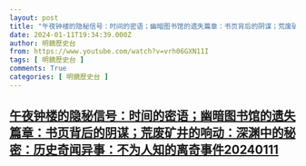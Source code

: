 ```yaml
---
layout: post
title: "午夜钟楼的隐秘信号：时间的密语；幽暗图书馆的遗失篇章：书页背后的阴谋；荒废矿井的响动：深渊中的秘密：历史奇闻异事：不为人知的离奇事件20240111"
date: 2024-01-11T19:34:39.000Z
author: 明鏡歷史台
from: https://www.youtube.com/watch?v=vrh06GXN11I
tags: [ 明鏡歷史台 ]
comments: True
categories: [ 明鏡歷史台 ]
---
```

<!--1705001679000-->
[午夜钟楼的隐秘信号：时间的密语；幽暗图书馆的遗失篇章：书页背后的阴谋；荒废矿井的响动：深渊中的秘密：历史奇闻异事：不为人知的离奇事件20240111](https://www.youtube.com/watch?v=vrh06GXN11I)
------

<div>

</div>
